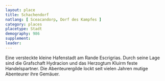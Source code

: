 ```yaml
---
layout: place
title: Schachendorf
natlang: [ Sceacandorp, Dorf des Kampfes ]
category: places
placetype: Stadt
demography: 986
supplement:
leader: 
---
```


Eine versteckte kleine Hafenstadt am Rande Escrigrias. Durch seine Lage sind die Grafschaft Hydracion und das Herzogtum
Kluirm feste Handelspartner. Die Abenteurergilde lockt seit vielen Jahren mutige Abenteurer ihre Gemäuer.